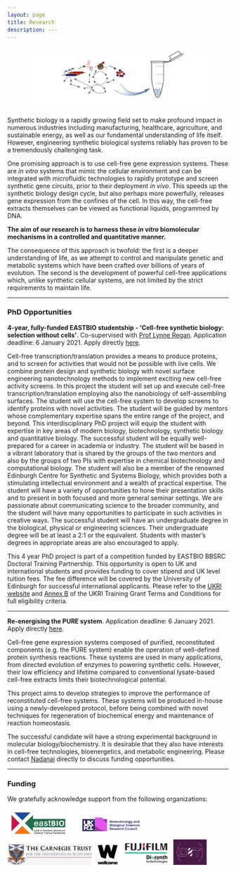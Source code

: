 ```yaml
---
layout: page
title: Research
description: ---
---
```


<div class="container-fluid">
	<figure>
		<img src="/assets/images/CF_logo4.png" class="img-fluid" alt="CFlogo">
		</figure>
</div>

Synthetic biology is a rapidly growing field set to make profound impact in numerous industries including manufacturing, healthcare, agriculture, and sustainable energy, as well as our fundamental understanding of life itself. However, engineering synthetic biological systems reliably has proven to be a tremendously challenging task.

One promising approach is to use cell-free gene expression systems. These are *in vitro* systems that mimic the cellular environment and can be integrated with microfluidic technologies to rapidly prototype and screen synthetic gene circuits, prior to their deployment *in vivo*. This speeds up the synthetic biology design cycle, but also perhaps more powerfully, releases gene expression from the confines of the cell. In this way, the cell-free extracts themselves can be viewed as functional liquids, programmed by DNA.

**The aim of our research is to harness these *in vitro* biomolecular mechanisms in a controlled and quantitative manner.**

The consequence of this approach is twofold: the first is a deeper understanding of life, as we attempt to control and manipulate genetic and metabolic systems which have been crafted over billions of years of evolution. The second is the development of powerful cell-free applications which, unlike synthetic cellular systems, are not limited by the strict requirements to maintain life.

---

<h3>PhD Opportunities</h3>

**4-year, fully-funded EASTBIO studentship - 'Cell-free synthetic biology: selection without cells'**. Co-supervised with [Prof Lynne Regan](http://regan.bio.ed.ac.uk). Application deadline: 6 January 2021. Apply directly [here](https://apps.bio.ed.ac.uk/pgr/checklist/project/1079).

Cell-free transcription/translation provides a means to produce proteins, and to screen for activities that would not be possible with live cells. We combine protein design and synthetic biology with novel surface engineering nanotechnology methods to implement exciting new cell-free activity screens. In this project the student will set up and execute cell-free transcription/translation employing also the nanobiology of self-assembling surfaces. The student will use the cell-free system to develop screens to identify proteins with novel activities. The student will be guided by mentors whose complementary expertise spans the entire range of the project, and beyond. This interdisciplinary PhD project will equip the student with expertise in key areas of modern biology, biotechnology, synthetic biology and quantitative biology. The successful student will be equally well-prepared for a career in academia or industry. The student will be based in a vibrant laboratory that is shared by the groups of the two mentors and also by the groups of two PIs with expertise in chemical biotechnology and computational biology. The student will also be a member of the renowned Edinburgh Centre for Synthetic and Systems Biology, which provides both a stimulating intellectual environment and a wealth of practical expertise. The student will have a variety of opportunities to hone their presentation skills and to present in both focused and more general seminar settings. We are passionate about communicating science to the broader community, and the student will have many opportunities to participate in such activities in creative ways. The successful student will have an undergraduate degree in the biological, physical or engineering sciences. Their undergraduate degree will be at least a 2:1 or the equivalent. Students with master’s degrees in appropriate areas are also encouraged to apply. 

This 4 year PhD project is part of a competition funded by EASTBIO BBSRC Doctoral Training Partnership. This opportunity is open to UK and international students and provides funding to cover stipend and UK level tuition fees. The fee difference will be covered by the University of Edinburgh for successful international applicants. Please refer to the [UKRI website](https://www.ukri.org/our-work/developing-people-and-skills/find-studentships-and-doctoral-training/get-a-studentship-to-fund-your-doctorate/) and [Annex B](https://www.ukri.org/wp-content/uploads/2020/10/UKRI-291020-guidance-to-training-grant-terms-and-conditions.pdf) of the UKRI Training Grant Terms and Conditions for full eligibility criteria.

---

**Re-energising the PURE system**. Application deadline: 6 January 2021. Apply directly [here](https://apps.bio.ed.ac.uk/pgr/checklist/project/1047).

Cell-free gene expression systems composed of purified, reconstituted components (e.g. the PURE system) enable the operation of well-defined protein synthesis reactions. These systems are used in many applications, from directed evolution of enzymes to powering synthetic cells. However, their low efficiency and lifetime compared to conventional lysate-based cell-free extracts limits their biotechnological potential.

This project aims to develop strategies to improve the performance of reconstituted cell-free systems. These systems will be produced in-house using a newly-developed protocol, before being combined with novel techniques for regeneration of biochemical energy and maintenance of reaction homeostasis.

The successful candidate will have a strong experimental background in molecular biology/biochemistry. It is desirable that they also have interests in cell-free technologies, bioenergetics, and metabolic engineering. Please contact [Nadanai](mailto:nadanai.laohakunakorn@ed.ac.uk) directly to discuss funding opportunities.

---

<h3>Funding</h3>
We gratefully acknowledge support from the following organizations:

<a href="http://www.eastscotbiodtp.ac.uk/"><img src="/assets/images/eastbio.png" width="60%" alt="Eastbio"/></a> &nbsp;
<a href="https://www.carnegie-trust.org/"><img src="/assets/images/carnegie.png" width="38%" alt="Carnegie"/></a> &nbsp;
<a href="https://wellcome.org/"><img src="/assets/images/wellcome.png" width="10%" alt="Wellcome"/></a> &nbsp;
<a href="https://fujifilmdiosynth.com/"><img src="/assets/images/fdb.jpg" width="20%" alt="FDB"/></a> &nbsp;
<a href="https://darwintrust.bio.ed.ac.uk/"><img src="/assets/images/dt.png" width="15%" alt="Darwin"/></a> &nbsp;